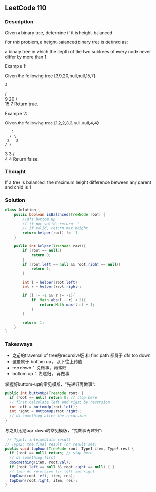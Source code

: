 ## LeetCode 110

### Description
Given a binary tree, determine if it is height-balanced.

For this problem, a height-balanced binary tree is defined as:

a binary tree in which the depth of the two subtrees of every node never differ by more than 1.

Example 1:

Given the following tree [3,9,20,null,null,15,7]:

    3
   / \
  9  20
    /  \
   15   7
Return true.

Example 2:

Given the following tree [1,2,2,3,3,null,null,4,4]:

       1
      / \
     2   2
    / \
   3   3
  / \
 4   4
Return false.

### Thought
If a tree is balanced, the maximum height difference between any parent and child is 1

### Solution
```java
class Solution {
    public boolean isBalanced(TreeNode root) {
        //dfs bottom up
        // if not valid, return -1
        // if valid, return max height
        return helper(root) != -1;
    }

    public int helper(TreeNode root){
        if (root == null){
            return 0;
        }
        if (root.left == null && root.right == null){
            return 1;
        }

        int l = helper(root.left);
        int r = helper(root.right);

        if (l != -1 && r != -1){
            if (Math.abs(l - r) < 2){
                return Math.max(l,r) + 1;
            }
        }

        return -1;
    }
}
```

### Takeaways
* 之前的traversal of tree的recursive版 和 find path 都属于 dfs top down
* 这题属于 bottom up， 从下往上传值
* top down： 先做事，再递归
* bottom up： 先递归， 再做事



掌握好buttom-up的常⻅模版，“先递归再做事”:
```java
public int buttomUp(TreeNode root) {
  if (root == null) return 0; // stop here
  // first calculate left and right by recursion
  int left = buttomUp(root.left);
  int right = buttomUp(root.right);
  // do something after the recursion
}
```
与之对比是top-down的常⻅模版，“先做事再递归”:
```java
 // Type1: intermediate result
// Type2: the final result (or result set)
public void topDown(TreeNode root, Type1 item, Type2 res) {
  if (root == null) return; // stop here
  // do something first
  doSomething(item, root.val);
  if (root.left == null && root.right == null) { }
  // then do recursion for left and right
  topDown(root.left, item, res);
  topDown(root.right, item, res);
}
```
